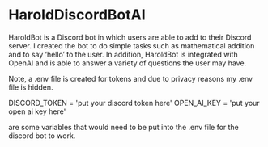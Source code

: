 # HaroldDiscordBotAI

HaroldBot is a Discord bot in which users are able to add to their Discord server. I created the bot to do simple tasks such as mathematical addition and to say ‘hello’ to the user. In addition, HaroldBot is integrated with OpenAI and is able to answer a variety of questions the user may have.

Note, a .env file is created for tokens and due to privacy reasons my .env file is hidden.

DISCORD_TOKEN = 'put your discord token here'
OPEN_AI_KEY = 'put your open ai key here'

are some variables that would need to be put into the .env file for the discord bot to work.
